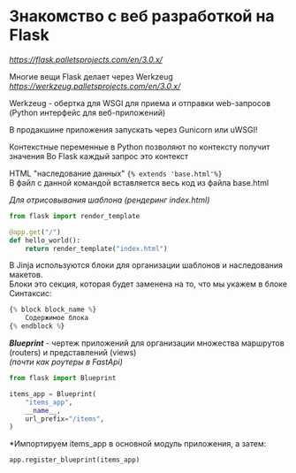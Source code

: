 # Знакомство с веб разработкой на Flask

_https://flask.palletsprojects.com/en/3.0.x/_

Многие вещи Flask делает через Werkzeug
_https://werkzeug.palletsprojects.com/en/3.0.x/_

Werkzeug - обертка для WSGI для приема и отправки web-запросов (Python интерфейс для веб-приложений)

В продакшине приложения запускать через Gunicorn или uWSGI! 

Контекстные переменные в Python позволяют по контексту получит значения
Во Flask каждый запрос это контекст

HTML "наследование данных"
`{% extends 'base.html'%}`  
В файл с данной командой вставляется весь код из файла base.html

_Для отрисовывания шаблона (рендеринг index.html)_
```python
from flask import render_template

@app.get("/")
def hello_world():
    return render_template("index.html")
```

В Jinja используются блоки для организации шаблонов и наследования макетов.  
Блоки это секция, которая будет заменена на то, что мы укажем в блоке
Синтаксис:
```python
{% block block_name %}
    Содержимое блока
{% endblock %}
```

**_Blueprint_** - чертеж приложений для организации множества маршрутов (routers) и представлений (views)  
_(почти как роутеры в FastApi)_

```python
from flask import Blueprint

items_app = Blueprint(
    "items_app",
    __name__,
    url_prefix="/items",
)
```
*Импортируем items_app в основной модуль приложения, а затем:
```python
app.register_blueprint(items_app)
```